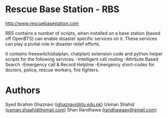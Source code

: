 Rescue Base Station - RBS
======
http://www.rescuebasestation.com

RBS contains a number of scripts, when installed on a base station (based off OpenBTS) can enable disaster specific services on it. 
These services can play a pivital role in disaster relief efforts.

It contains freeswitch(dialplan, chatplan) extension code and python helper scripts for the following services:
-Intelligent call routing
-Attribute Based Search
-Emergency call & Record Helpline
-Emergency short-codes for doctors, police, rescue workers, fire fighters. 

Authors
=========
Syed Ibrahim Ghaznavi (ighaznavi@itu.edu.pk)
Usman Shahid (usman.shaahid@gmail.com)
Shan Randhawa (randhawaay@gmail.com)

